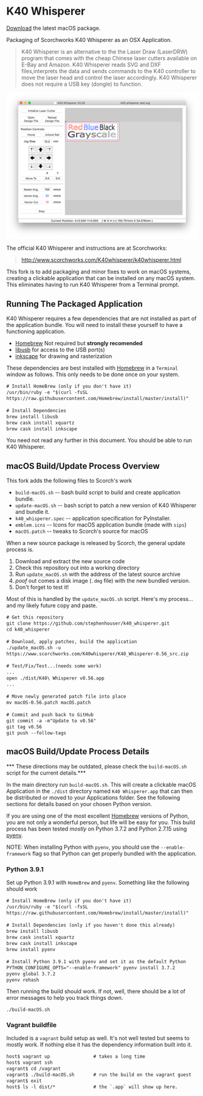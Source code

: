 # K40 Whisperer

[Download](https://github.com/stephenhouser/k40-whisperer/releases) the latest macOS package.

Packaging of Scorchworks K40 Whisperer as an OSX Application.

> K40 Whisperer is an alternative to the the Laser Draw (LaserDRW) program that comes with the cheap Chinese laser cutters available on E-Bay and Amazon. K40 Whisperer reads SVG and DXF files,interprets the data and sends commands to the K40 controller to move the laser head and control the laser accordingly. K40 Whisperer does not require a USB key (dongle) to function.

![K40 Whisperer Main](K40_Whisperer_Main.png?raw=true)

The official K40 Whisperer and instructions are at Scorchworks:

> http://www.scorchworks.com/K40whisperer/k40whisperer.html

This fork is to add packaging and minor fixes to work on macOS systems, creating a clickable application that can be installed on any macOS system. This eliminates having to run K40 Whisperer from a Terminal prompt.

## Running The Packaged Application

K40 Whisperer requires a few dependencies that are not installed as part of the application bundle. You will need to install these yourself to have a functioning application.

* [Homebrew](https://brew.sh/) Not required but **strongly recomended**
* [libusb](https://libusb.info) for access to the USB port(s)
* [inkscape](https://inkscape.org) for drawing and rasterization

These dependencies are best installed with [Homebrew](https://brew.sh/) in a `Terminal` window as follows. This only needs to be done once on your system.

```
# Install HomeBrew (only if you don't have it)
/usr/bin/ruby -e "$(curl -fsSL https://raw.githubusercontent.com/Homebrew/install/master/install)"

# Install Dependencies
brew install libusb
brew cask install xquartz
brew cask install inkscape
```

You need not read any further in this document. You should be able to run K40 Whisperer.

## macOS Build/Update Process Overview

This fork adds the following files to Scorch's work

* `build-macOS.sh` -- bash build script to build and create application bundle.
* `update-macOS.sh` -- bash script to patch a new version of K40 Whisperer and bundle it.
* `k40_whisperer.spec` -- application specification for PyInstaller.
* `emblem.icns` -- Icons for macOS application bundle (made with `sips`)
* `macOS.patch` -- tweaks to Scorch's source for macOS

When a new source package is released by Scorch, the general update process is.

1. Download and extract the new source code
2. Check this repository out into a working directory
3. Run `update_macOS.sh` with the address of the latest source archive
4. *poof* out comes a disk image (`.dmg` file) with the new bundled version.
5. Don't forget to test it!

Most of this is handled by the `update_macOS.sh` script. Here's my process... and my likely future copy and paste.

```
# Get this repository
git clone https://github.com/stephenhouser/k40_whisperer.git
cd k40_whisperer

# Download, apply patches, build the application
./update_macOS.sh -u https://www.scorchworks.com/K40whisperer/K40_Whisperer-0.56_src.zip

# Test/Fix/Test...(needs some work)
...
open ./dist/K40\ Whisperer v0.56.app
...

# Move newly generated patch file into place
mv macOS-0.56.patch macOS.patch

# Commit and push back to GitHub
git commit -a -m"Update to v0.56"
git tag v0.56
git push --follow-tags
```

## macOS Build/Update Process Details

*** These directions may be outdated, please check the `build-macOS.sh` script for the current details.***

In the main directory run `build-macOS.sh`. This will create a clickable macOS Application in the `./dist` directory named `K40 Whisperer.app` that can then be distributed or moved to your Applications folder. See the following sections for details based on your chosen Python version.

If you are using one of the most excellent [Homebrew](https://brew.sh/) versions of Python, you are not only a wonderful person, but life will be easy for you. This build process has been tested *mostly* on Python 3.7.2 and Python 2.7.15 using [pyenv](https://github.com/pyenv/pyenv).

NOTE: When installing Python with `pyenv`, you should use the `--enable-framework` flag so that Python can get properly bundled with the application.

### Python 3.9.1

Set up Python 3.9.1 with `HomeBrew` and `pyenv`. Something like the following should work

```
# Install HomeBrew (only if you don't have it)
/usr/bin/ruby -e "$(curl -fsSL https://raw.githubusercontent.com/Homebrew/install/master/install)"

# Install Dependencies (only if you haven't done this already)
brew install libusb
brew cask install xquartz
brew cask install inkscape
brew install pyenv

# Install Python 3.9.1 with pyenv and set it as the default Python
PYTHON_CONFIGURE_OPTS="--enable-framework" pyenv install 3.7.2
pyenv global 3.7.2
pyenv rehash
```

Then running the build should work. If not, well, there should be a lot of error messages to help you track things down.

```
./build-macOS.sh
```

### Vagrant buildfile

Included is a `vagrant` build setup as well. It's not well tested but seems to mostly work. If nothing else it has the dependency information built into it.

```
host$ vagrant up                # takes a long time
host$ vagrant ssh
vagrant$ cd /vagrant
vagrant$ ./build-macOS.sh       # run the build on the vagrant guest
vagrant$ exit
host$ ls -l dist/*              # the `.app` will show up here.
```

